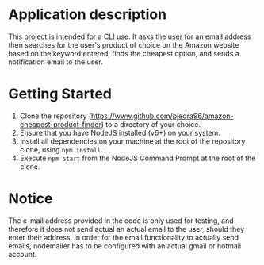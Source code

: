 # Application description
This project is intended for a CLI use. It asks the user for an email address then searches for the user's product of choice on the Amazon website based on the keyword entered, finds the cheapest option, and sends a notification email to the user.

# Getting Started
1. Clone the repository (https://www.github.com/pjedra96/amazon-cheapest-product-finder) to a directory of your choice.
2. Ensure that you have NodeJS installed (v6+) on your system. 
3. Install all dependencies on your machine at the root of the repository clone, using `npm install`.
4. Execute `npm start` from the NodeJS Command Prompt at the root of the clone.

# Notice
The e-mail address provided in the code is only used for testing, and therefore it does not send actual an actual email to the user, should they enter their address. In order for the email functionality to actually send emails, nodemailer has to be configured with an actual gmail or hotmail account.